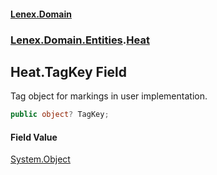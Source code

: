#### [Lenex.Domain](index.md 'index')
### [Lenex.Domain.Entities](Lenex.Domain.Entities.md 'Lenex.Domain.Entities').[Heat](Lenex.Domain.Entities.Heat.md 'Lenex.Domain.Entities.Heat')

## Heat.TagKey Field

Tag object for markings in user implementation.

```csharp
public object? TagKey;
```

#### Field Value
[System.Object](https://docs.microsoft.com/en-us/dotnet/api/System.Object 'System.Object')
